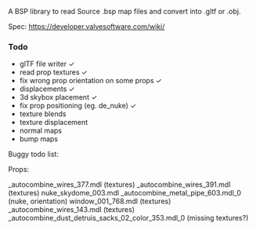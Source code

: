 A BSP library to read Source .bsp map files and convert into .gltf or .obj.

Spec: https://developer.valvesoftware.com/wiki/

### Todo

- glTF file writer  	                        ✓
- read prop textures                            ✓
- fix wrong prop orientation on some props      ✓
- displacements                                 ✓
- 3d skybox placement                           ✓
- fix prop positioning (eg. de_nuke)            ✓
- texture blends
- texture displacement
- normal maps
- bump maps

Buggy todo list:

Props:

_autocombine_wires_377.mdl (textures)
_autocombine_wires_391.mdl (textures)
nuke_skydome_003.mdl
_autocombine_metal_pipe_603.mdl_0 (nuke, orientation)
window_001_768.mdl (textures)
_autocombine_wires_143.mdl (textures)
_autocombine_dust_detruis_sacks_02_color_353.mdl_0 (missing textures?)
